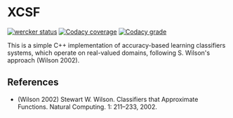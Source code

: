 # XCSF


[![wercker status](https://app.wercker.com/status/87ebe60ed512a2bd4c033ce2ab3d458c/s/master "wercker status")](https://app.wercker.com/project/byKey/87ebe60ed512a2bd4c033ce2ab3d458c)
[![Codacy coverage](https://img.shields.io/codacy/coverage/39d92ac4cff743819043c34994b30112.svg)](https://www.codacy.com/app/fchauvel/XSCF)
[![Codacy grade](https://img.shields.io/codacy/grade/39d92ac4cff743819043c34994b30112.svg)](https://www.codacy.com/app/fchauvel/XSCF)

This is a simple C++ implementation of accuracy-based learning
classifiers systems, which operate on real-valued domains, following
S. Wilson's approach (Wilson 2002).


## References

* (Wilson 2002) Stewart W. Wilson. Classifiers that Approximate Functions. Natural Computing. 1: 211&ndash;233, 2002.

